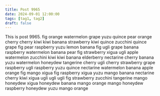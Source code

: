 ```yaml
---
title: Post 9965
date: 2024-09-01 12:00:00
tags: [tag1, tag2]
draft: false
---
```

This is post 9965.
fig
orange
watermelon
grape
yuzu
quince
pear
orange
cherry
cherry
kiwi
kiwi
banana
strawberry
kiwi
quince
zucchini
quince
grape
fig
pear
raspberry
yuzu
lemon
banana
fig
ugli
grape
banana
raspberry
watermelon
banana
pear
fig
strawberry
xigua
ugli
apple
watermelon
zucchini
kiwi
kiwi
banana
elderberry
nectarine
cherry
banana
yuzu
watermelon
honeydew
tangerine
cherry
ugli
cherry
strawberry
grape
raspberry
ugli
raspberry
yuzu
quince
nectarine
watermelon
banana
apple
orange
fig
mango
xigua
fig
raspberry
xigua
yuzu
mango
banana
nectarine
cherry
kiwi
xigua
ugli
ugli
ugli
fig
strawberry
zucchini
tangerine
mango
honeydew
xigua
honeydew
banana
mango
orange
mango
honeydew
raspberry
honeydew
yuzu
mango
orange
